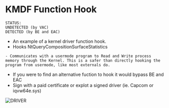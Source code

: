 # KMDF Function Hook
```
STATUS:
UNDETECTED (by VAC)
DETECTED (by BE and EAC)
```
- An example of a kernel driver function hook.
- Hooks NtQueryCompositionSurfaceStatistics
```
- Communicates with a usermode program to Read and Write process memory through the Kernel. This is a safer than directly hooking the program from usermode, like most externals do.
```

- If you were to find an alternative fuction to hook it would bypass BE and EAC
- Sign with a paid certificate or explot a signed driver (ie. Capcom or iqvw64e.sys)

![DRIVER](https://i.ibb.co/Hp02T0Z/image.png)
